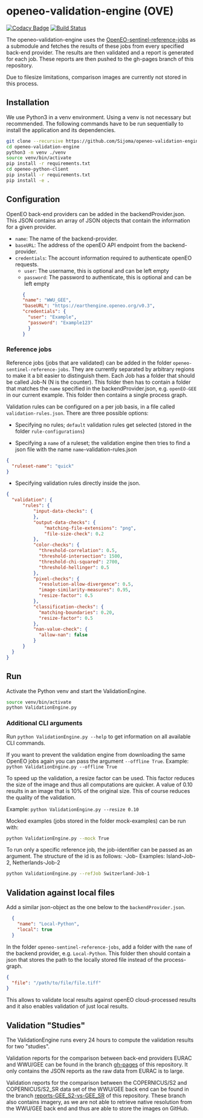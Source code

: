 # openeo-validation-engine (OVE)

[![Codacy Badge](https://api.codacy.com/project/badge/Grade/072695f2ebbb404cb0512b711efa76d4)](https://app.codacy.com/app/simonschulte1991/openeo-validation-engine?utm_source=github.com&utm_medium=referral&utm_content=Sijoma/openeo-validation-engine&utm_campaign=Badge_Grade_Dashboard)
[![Build Status](https://travis-ci.com/Sijoma/openeo-validation-engine.svg?branch=master)](https://travis-ci.com/Sijoma/openeo-validation-engine)

The openeo-validation-engine uses the [OpenEO-sentinel-reference-jobs](https://github.com/Sijoma/openeo-sentinel-reference-jobs) as a submodule and fetches the results of these jobs from every specified back-end provider. The results are then validated and a report is generated for each job. These reports are then pushed to the gh-pages branch of this repository.

Due to filesize limitations, comparison images are currently not stored in this process.


## Installation
We use Python3 in a venv environment. Using a venv is not necessary but recommended. The following commands have to be run sequentially to install the application and its dependencies.

```bash
git clone --recursive https://github.com/Sijoma/openeo-validation-engine
cd openeo-validation-engine
python3 -m venv ./venv
source venv/bin/activate
pip install -r requirements.txt
cd openeo-python-client
pip install -r requirements.txt
pip install -e .
```

## Configuration

OpenEO back-end providers can be added in the backendProvider.json. This JSON contains an array of JSON objects that
contain the information for a given provider.

* `name`: The name of the backend-provider.
* `baseURL`: The address of the openEO API endpoint from the backend-provider.
* `credentials`: The account information required to authenticate openEO requests.
  * `user`: The username, this is optional and can be left empty
  * `password`: The password to authenticate, this is optional and can be left empty

```json
      {
      "name": "WWU_GEE",
      "baseURL": "https://earthengine.openeo.org/v0.3",
      "credentials": {
        "user": "Example",
        "password": "Example123"
        }
      }
```

### Reference jobs

Reference jobs (jobs that are validated) can be added in the folder `openeo-sentinel-reference-jobs`. They are currently
separated by arbitrary regions to make it a bit easier to distinguish them. Each Job has a folder that should be called
Job-N (N is the counter). This folder then has to contain a folder that matches the `name` specified in the backendProvider.json,
e.g. `openEO-GEE` in our current example. This folder then contains a single process graph.

Validation rules can be configured on a per job basis, in a file called `validation-rules.json`. There are three possible options:

* Specifying no rules; `default` validation rules get selected (stored in the folder `rule-configurations`)

* Specifying a `name` of a ruleset; the validation engine then tries to find a json file with the name `name`-validation-rules.json

```json
{
  "ruleset-name": "quick"
}
```

* Specifying validation rules directly inside the json.

```json
{
  "validation": {
      "rules": {
          "input-data-checks": {
          },
          "output-data-checks": {
              "matching-file-extensions": "png",
              "file-size-check": 0.2
          },
          "color-checks": {
            "threshold-correlation": 0.5,
            "threshold-intersection": 1500,
            "threshold-chi-squared": 2700,
            "threshold-hellinger": 0.5
          },
          "pixel-checks": {
            "resolution-allow-divergence": 0.5,
            "image-similarity-measures": 0.95,
            "resize-factor": 0.5
          },
          "classification-checks": {
            "matching-boundaries": 0.20,
            "resize-factor": 0.5
          },
          "nan-value-check": {
            "allow-nan": false
          }
      }
  }
}
```

## Run

Activate the Python venv and start the ValidationEngine.

```bash
source venv/bin/activate
python ValidationEngine.py
```

### Additional CLI arguments

Run `python ValidationEngine.py --help` to get information on all available CLI commands.

If you want to prevent the validation engine from downloading the same OpenEO jobs again you can pass the argument `--offline True`.
Example:
`python ValidationEngine.py --offline True`

To speed up the validation, a resize factor can be used. This factor reduces the size of the image and thus all computations are quicker. A value of 0.10 results in an image that is 10% of the original size. This of course reduces the quality of the validation.

Example:
`python ValidationEngine.py --resize 0.10`

Mocked examples (jobs stored in the folder mock-examples) can be run with:

```bash
python ValidationEngine.py --mock True 
```

To run only a specific reference job, the job-identifier can be passed as an argument.
The structure of the id is as follows: <Region>-Job-<Number>
Examples: Island-Job-2, Netherlands-Job-2

```bash
python ValidationEngine.py --refJob Switzerland-Job-1 
```


## Validation against local files

Add a similar json-object as the one below to the `backendProvider.json`.

```json
  {
    "name": "Local-Python",
    "local": true
  }
```

In the folder `openeo-sentinel-reference-jobs`, add a folder with the `name` of the backend provider, e.g. `Local-Python`.
This folder then should contain a json that stores the path to the locally stored file instead of the process-graph.

```json
{
  "file": "/path/to/file/file.tiff"
}
```

This allows to validate local results against openEO cloud-processed results and it also enables validation of just local results.

## Validation "Studies"

The ValidationEngine runs every 24 hours to compute the validation results for two "studies". 

Validation reports for the comparison between back-end providers EURAC and WWU/GEE can be found in the branch [gh-pages](https://github.com/Sijoma/openeo-validation-engine/tree/gh-pages) of this repository. It only contains the JSON reports as the raw data from EURAC is to large.

Validation reports for the comparison between the COPERNICUS/S2 and COPERNICUS/S2_SR data set of the WWU/GEE back end can be found in the branch [reports-GEE_S2-vs-GEE_SR](https://github.com/Sijoma/openeo-validation-engine/tree/reports-GEE_S2-vs-GEE_SR) of this repository. These branch also contains imagery, as we are not able to retrieve native resolution from the WWU/GEE back end and thus are able to store the images on GitHub.
